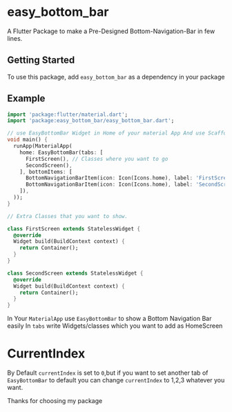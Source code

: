 # easy_bottom_bar

A Flutter Package to make a Pre-Designed Bottom-Navigation-Bar in few lines. 

## Getting Started

To use this package, add `easy_bottom_bar` as a dependency in your package

## Example

```dart
import 'package:flutter/material.dart';
import 'package:easy_bottom_bar/easy_bottom_bar.dart';

// use EasyBottomBar Widget in Home of your material App And use Scaffold in those importes classe(s)
void main() {
  runApp(MaterialApp(
    home: EasyBottomBar(tabs: [
      FirstScreen(), // Classes where you want to go
      SecondScreen(),
    ], bottomItems: [
      BottomNavigationBarItem(icon: Icon(Icons.home), label: 'FirstScreen'), //You can customize by own if
      BottomNavigationBarItem(icon: Icon(Icons.home), label: 'SecondScreen'),// you want
    ]),
  ));
}

// Extra Classes that you want to show.

class FirstScreen extends StatelessWidget {
  @override
  Widget build(BuildContext context) {
    return Container();
  }
}

class SecondScreen extends StatelessWidget {
  @override
  Widget build(BuildContext context) {
    return Container();
  }
}
```
In Your `MaterialApp` use `EasyBottomBar` to show a Bottom Navigation Bar easily
In `tabs` write Widgets/classes which you want to add as HomeScreen

# CurrentIndex
By Default `currentIndex` is set to `0`,but if you want to set another tab of `EasyBottomBar` to default you can change `currentIndex` to 1,2,3 whatever you want.

Thanks for choosing my package